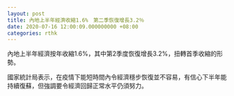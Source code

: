 ```yaml
---
layout: post
title: 內地上半年經濟收縮1.6%　第二季恢復增長3.2％
date: 2020-07-16 12:00:09.000000000 +08:00
categories: rthk
---
```


內地上半年經濟按年收縮1.6%，其中第2季度恢復增長3.2%，扭轉首季收縮的形勢。

國家統計局表示，在疫情下能短時間內令經濟穩步恢復並不容易，有信心下半年能持續復蘇，但強調要令經濟回歸正常水平仍須努力。

